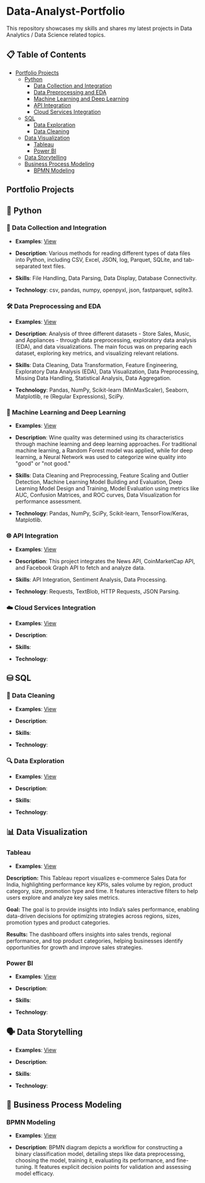 # Data-Analyst-Portfolio

This repository showcases my skills and shares my latest projects in Data Analytics / Data Science related topics.

## 📋 Table of Contents
- [Portfolio Projects](#portfolio-projects)
    - [Python](#python)
        - [Data Collection and Integration](#data-collection-and-integration)
        - [Data Preprocessing and EDA](#data-preprocessing-and-eda)
        - [Machine Learning and Deep Learning](#machine-learning-and-deep-learning)
        - [API Integration](#api-integration)
        - [Cloud Services Integration](#cloud-services-integration)
    - [SQL](#sql)
        - [Data Exploration](#data-exploration)
        - [Data Cleaning](#data-cleaning)
    - [Data Visualization](#data-visualization)
        - [Tableau](#tableau)
        - [Power BI](#power-bi)
    - [Data Storytelling](#data-storytelling)
    - [Business Process Modeling](#business-process-modeling)
        - [BPMN Modeling](#bpmn-modeling)

## Portfolio Projects

## 🐍 Python

### 🔌 Data Collection and Integration
- **Examples**: [View](https://github.com/AndriiKachan/Portfolio-Projects/tree/main/Python/Data%20Collection%20and%20Integration)
  
- **Description**: Various methods for reading different types of data files into Python, including CSV, Excel, JSON, log, Parquet, SQLite, and tab-separated text files.
  
- **Skills**: File Handling, Data Parsing, Data Display, Database Connectivity.
  
- **Technology**: csv, pandas, numpy, openpyxl, json, fastparquet, sqlite3.
  
### 🛠️ Data Preprocessing and EDA
- **Examples**: [View](https://github.com/AndriiKachan/Portfolio-Projects/tree/main/Python/Data%20Preprocessing%20and%20EDA)
  
- **Description**: Analysis of three different datasets - Store Sales, Music, and Appliances - through data preprocessing, exploratory data analysis (EDA), and data visualizations. The main focus was on preparing each dataset, exploring key metrics, and visualizing relevant relations.
  
- **Skills**: Data Cleaning, Data Transformation, Feature Engineering, Exploratory Data Analysis (EDA), Data Visualization, Data Preprocessing, Missing Data Handling, Statistical Analysis, Data Aggregation.
  
- **Technology**: Pandas, NumPy, Scikit-learn (MinMaxScaler), Seaborn, Matplotlib, re (Regular Expressions), SciPy.

### 🤖 Machine Learning and Deep Learning
- **Examples**: [View](https://github.com/AndriiKachan/Portfolio-Projects/tree/main/Python/Machine%20Learning%20and%20Deep%20Learning)
  
- **Description**: Wine quality was determined using its characteristics through machine learning and deep learning approaches. For traditional machine learning, a Random Forest model was applied, while for deep learning, a Neural Network was used to categorize wine quality into "good" or "not good."
  
- **Skills**: Data Cleaning and Preprocessing, Feature Scaling and Outlier Detection, Machine Learning Model Building and Evaluation, Deep Learning Model Design and Training, Model Evaluation using metrics like AUC, Confusion Matrices, and ROC curves, Data Visualization for performance assessment.
  
- **Technology**: Pandas, NumPy, SciPy, Scikit-learn, TensorFlow/Keras, Matplotlib.

### 🌐 API Integration
- **Examples**: [View](https://github.com/AndriiKachan/Portfolio-Projects/tree/main/Python/API%20Integration)
  
- **Description**: This project integrates the News API, CoinMarketCap API, and Facebook Graph API to fetch and analyze data.
  
- **Skills**: API Integration, Sentiment Analysis, Data Processing.
  
- **Technology**: Requests, TextBlob, HTTP Requests, JSON Parsing.

### ☁️ Cloud Services Integration
- **Examples**: [View](https://github.com/AndriiKachan/Portfolio-Projects/tree/main/Python/Cloud%20Services%20Integration)
  
- **Description**:
  
- **Skills**:
  
- **Technology**:

## ⛁ SQL

### 🧹 Data Cleaning
- **Examples**: [View](https://github.com/AndriiKachan/Portfolio-Projects/tree/main/SQL/Data%20Cleaning)
  
- **Description**:
  
- **Skills**:
  
- **Technology**:

### 🔍 Data Exploration
- **Examples**: [View](https://github.com/AndriiKachan/Portfolio-Projects/tree/main/SQL/Data%20Exploration)
  
- **Description**:
  
- **Skills**:
  
- **Technology**:

## 📊 Data Visualization

### Tableau
- **Examples**: [View](https://github.com/AndriiKachan/Portfolio-Projects/tree/main/Data%20Visualization/Tableau)
  
**Description:** This Tableau report visualizes e-commerce Sales Data for India, highlighting performance key KPIs, sales volume by region, product category, size, promotion type and time. It features interactive filters to help users explore and analyze key sales metrics.

**Goal:** The goal is to provide insights into India’s sales performance, enabling data-driven decisions for optimizing strategies across regions, sizes, promotion types and product categories.

**Results:** The dashboard offers insights into sales trends, regional performance, and top product categories, helping businesses identify opportunities for growth and improve sales strategies.

### Power BI
- **Examples**: [View](https://github.com/AndriiKachan/Portfolio-Projects/tree/main/Data%20Visualization/Power%20BI)
  
- **Description**:
  
- **Skills**:
  
- **Technology**:

## 🗣️ Data Storytelling
- **Examples**: [View](https://github.com/AndriiKachan/Portfolio-Projects/tree/main/Data%20Storytelling)
  
- **Description**:
  
- **Skills**:
  
- **Technology**:

## 🔗 Business Process Modeling

### BPMN Modeling
- **Examples**: [View](https://github.com/AndriiKachan/Portfolio-Projects/tree/main/Business%20Process%20Modeling/BPMN)
  
- **Description**: BPMN diagram depicts a workflow for constructing a binary classification model, detailing steps like data preprocessing, choosing the model, training it, evaluating its performance, and fine-tuning. It features explicit decision points for validation and assessing model efficacy.
